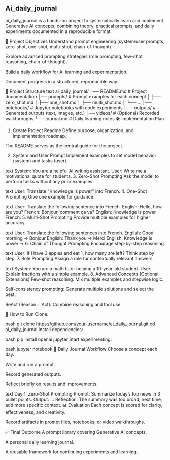 ## Ai_daily_journal
ai_daily_journal is a hands-on project to systematically learn and implement Generative AI concepts, combining theory, practical prompts, and daily experiments documented in a reproducible format.

📌 Project Objectives
Understand prompt engineering (system/user prompts, zero-shot, one-shot, multi-shot, chain-of-thought).

Explore advanced prompting strategies (role prompting, few-shot reasoning, chain-of-thought).

Build a daily workflow for AI learning and experimentation.

Document progress in a structured, reproducible way.

📂 Project Structure
text
ai_daily_journal/
│── README.md          # Project documentation
│── prompts/           # Prompt examples for each concept
│   ├── zero_shot.md
│   ├── one_shot.md
│   ├── multi_shot.md
│   └── ...
│── notebooks/         # Jupyter notebooks with code experiments
│── outputs/           # Generated outputs (text, images, etc.)
│── videos/            # (Optional) Recorded walkthroughs
└── journal.md         # Daily learning notes
🛠 Implementation Plan
1. Create Project Readme
Define purpose, organization, and implementation roadmap.

The README serves as the central guide for the project.

2. System and User Prompt
Implement examples to set model behavior (system) and tasks (user).

text
System: You are a helpful AI writing assistant.
User: Write me a motivational quote for students.
3. Zero-Shot Prompting
Ask the model to perform tasks without any prior examples.

text
User: Translate "Knowledge is power" into French.
4. One-Shot Prompting
Give one example for guidance.

text
User: Translate the following sentence into French.
English: Hello, how are you?
French: Bonjour, comment ça va?
English: Knowledge is power
French: 
5. Multi-Shot Prompting
Provide multiple examples for higher accuracy.

text
User: Translate the following sentences into French.
English: Good morning → Bonjour
English: Thank you → Merci
English: Knowledge is power → 
6. Chain of Thought Prompting
Encourage step-by-step reasoning.

text
User: If I have 3 apples and eat 1, how many are left? Think step by step.
7. Role Prompting
Assign a role for contextually relevant answers.

text
System: You are a math tutor helping a 10-year-old student.
User: Explain fractions with a simple example.
8. Advanced Concepts (Optional Extensions)
Few-shot reasoning: Mix multiple examples and stepwise logic.

Self-consistency prompting: Generate multiple solutions and select the best.

ReAct (Reason + Act): Combine reasoning and tool use.

🚀 How to Run
Clone:

bash
git clone https://github.com/your-username/ai_daily_journal.git
cd ai_daily_journal
Install dependencies:

bash
pip install openai jupyter
Start experimenting:

bash
jupyter notebook
📖 Daily Journal Workflow
Choose a concept each day.

Write and run a prompt.

Record generated outputs.

Reflect briefly on results and improvements.

text
Day 1: Zero-Shot Prompting
Prompt: Summarize today’s top news in 3 bullet points.
Output: ...
Reflection: The summary was too broad; next time, add more specific context.
📊 Evaluation
Each concept is scored for clarity, effectiveness, and creativity.

Record artifacts in prompt files, notebooks, or video walkthroughs.

✅ Final Outcome
A prompt library covering Generative AI concepts.

A personal daily learning journal.

A reusable framework for continuing experiments and learning.